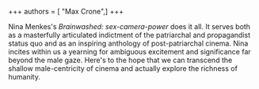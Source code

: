 +++
authors = [ "Max Crone",]
+++

Nina Menkes's *Brainwashed: sex-camera-power* does it all.
It serves both as a masterfully articulated indictment of the patriarchal and propagandist status quo and as an inspiring anthology of post-patriarchal cinema.
Nina incites within us a yearning for ambiguous excitement and significance far beyond the male gaze.
Here's to the hope that we can transcend the shallow male-centricity of cinema and actually explore the richness of humanity.
